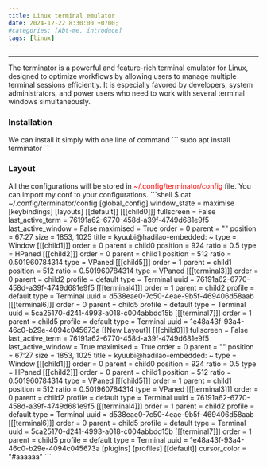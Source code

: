```yaml
---
title: Linux terminal emulator
date: 2024-12-22 8:30:00 +0700;
#categories: [Abt-me, introduce]
tags: [linux]     
---
```


---
The terminator is a powerful and feature-rich terminal emulator for Linux, designed to optimize workflows by allowing users to manage multiple terminal sessions efficiently. It is especially favored by developers, system administrators, and power users who need to work with several terminal windows simultaneously.

<h3><strong>Installation</strong></h3>
We can install it simply with one line of command
```
sudo apt install terminator
```
<h3><strong>Layout</strong></h3>
All the configurations will be stored in <span style="color:red">~/.config/terminator/config</span> file. You can import my conf to your configurations. 
```shell
$ cat ~/.config/terminator/config
[global_config]
  window_state = maximise
[keybindings]
[layouts]
  [[default]]
    [[[child0]]]
      fullscreen = False
      last_active_term = 76191a62-6770-458d-a39f-4749d681e9f5
      last_active_window = False
      maximised = True
      order = 0
      parent = ""
      position = 67:27
      size = 1853, 1025
      title = kyuubi@hadilao-embedded: ~
      type = Window
    [[[child1]]]
      order = 0
      parent = child0
      position = 924
      ratio = 0.5
      type = HPaned
    [[[child2]]]
      order = 0
      parent = child1
      position = 512
      ratio = 0.501960784314
      type = VPaned
    [[[child5]]]
      order = 1
      parent = child1
      position = 512
      ratio = 0.501960784314
      type = VPaned
    [[[terminal3]]]
      order = 0
      parent = child2
      profile = default
      type = Terminal
      uuid = 76191a62-6770-458d-a39f-4749d681e9f5
    [[[terminal4]]]
      order = 1
      parent = child2
      profile = default
      type = Terminal
      uuid = d538eae0-7c50-4eae-9b5f-469406d58aab
    [[[terminal6]]]
      order = 0
      parent = child5
      profile = default
      type = Terminal
      uuid = 5ca25170-d241-4993-a018-c004abbdd15b
    [[[terminal7]]]
      order = 1
      parent = child5
      profile = default
      type = Terminal
      uuid = 1e48a43f-93a4-46c0-b29e-4094c045673a
  [[New Layout]]
    [[[child0]]]
      fullscreen = False
      last_active_term = 76191a62-6770-458d-a39f-4749d681e9f5
      last_active_window = True
      maximised = True
      order = 0
      parent = ""
      position = 67:27
      size = 1853, 1025
      title = kyuubi@hadilao-embedded: ~
      type = Window
    [[[child1]]]
      order = 0
      parent = child0
      position = 924
      ratio = 0.5
      type = HPaned
    [[[child2]]]
      order = 0
      parent = child1
      position = 512
      ratio = 0.501960784314
      type = VPaned
    [[[child5]]]
      order = 1
      parent = child1
      position = 512
      ratio = 0.501960784314
      type = VPaned
    [[[terminal3]]]
      order = 0
      parent = child2
      profile = default
      type = Terminal
      uuid = 76191a62-6770-458d-a39f-4749d681e9f5
    [[[terminal4]]]
      order = 1
      parent = child2
      profile = default
      type = Terminal
      uuid = d538eae0-7c50-4eae-9b5f-469406d58aab
    [[[terminal6]]]
      order = 0
      parent = child5
      profile = default
      type = Terminal
      uuid = 5ca25170-d241-4993-a018-c004abbdd15b
    [[[terminal7]]]
      order = 1
      parent = child5
      profile = default
      type = Terminal
      uuid = 1e48a43f-93a4-46c0-b29e-4094c045673a
[plugins]
[profiles]
  [[default]]
    cursor_color = "#aaaaaa"
```